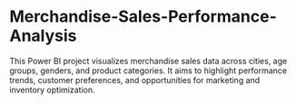 # Merchandise-Sales-Performance-Analysis
This Power BI project visualizes merchandise sales data across cities, age groups, genders, and product categories. It aims to highlight performance trends, customer preferences, and opportunities for marketing and inventory optimization.
